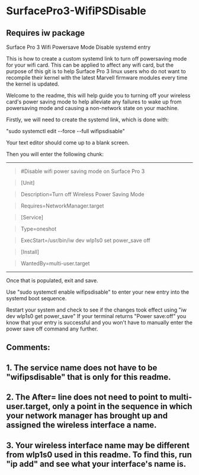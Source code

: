 # SurfacePro3-WifiPSDisable
## Requires iw package
Surface Pro 3 Wifi Powersave Mode Disable systemd entry

This is how to create a custom systemd link to turn off powersaving mode for your wifi card. This can be applied to affect any wifi card, but the purpose of this git is to help Surface Pro 3 linux users who do not want to recompile their kernel with the latest Marvell firmware modules every time the kernel is updated.

Welcome to the readme, this will help guide you to turning off your wireless card's power saving mode to help alleviate any failures to wake up from powersaving mode and causing a non-network state on your machine.

Firstly, we will need to create the systemd link, which is done with:

"sudo systemctl edit --force --full wifipsdisable"

Your text editor should come up to a blank screen.

Then you will enter the following chunk:

---------------------------------------------------
>#Disable wifi power saving mode on Surface Pro 3

>[Unit]

>Description=Turn off Wireless Power Saving Mode

>Requires=NetworkManager.target

>[Service]

>Type=oneshot

>ExecStart=/usr/bin/iw dev wlp1s0 set power_save off

>[Install]

>WantedBy=multi-user.target

---------------------------------------------------

Once that is populated, exit and save.

Use "sudo systemctl enable wifipsdisable" to enter your new entry into the systemd boot sequence.

Restart your system and check to see if the changes took effect using
"iw dev wlp1s0 get power_save"
If your terminal returns "Power save:off" you know that your entry is successful and you won't have to manually enter the power save off command any further.


## Comments:
## 1. The service name does not have to be "wifipsdisable" that is only for this readme.
## 2. The After= line does not need to point to multi-user.target, only a point in the sequence in which your network manager has brought up and assigned the wireless interface a name.
## 3. Your wireless interface name may be different from wlp1s0 used in this readme. To find this, run "ip add" and see what your interface's name is.
